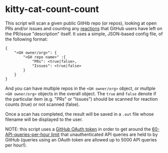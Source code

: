 # kitty-cat-count-count

This script will scan a given public GitHib repo (or repos), looking at open PRs and/or issues
and counting any [reactions](https://developer.github.com/v3/reactions/) that GitHub users have
left on the PR/issue "description" itself.  It uses a simple, JSON-based config file, of the following
format:

```
{
	"<GH owner/org>": {
		"<GH repo name>" :{
			"PRs": <true|false>,
			"Issues": <true|false>
		}
	}
}
```

And you can have multiple repos in the `<GH owner/org>` object, or multple `<GH owner/org>`
objects in the overall object.  The `true` and `false` denote if the particular item (e.g. "PRs" or "Issues")
should be scanned for reaction counts (true) or not scanned (false).

Once a scan has completed, the result will be saved in a `.out` file whose filename will be displayed
to the user.

NOTE: this script uses a [GitHub OAuth token](https://github.com/blog/1509-personal-api-tokens) in order to get 
around the [60-API-queries-per-hour limit](https://developer.github.com/v3/#rate-limiting) that unauthenticated API queries are held to by GitHub
(queries using an OAuth token are allowed up to 5000 API queries per hour!).
